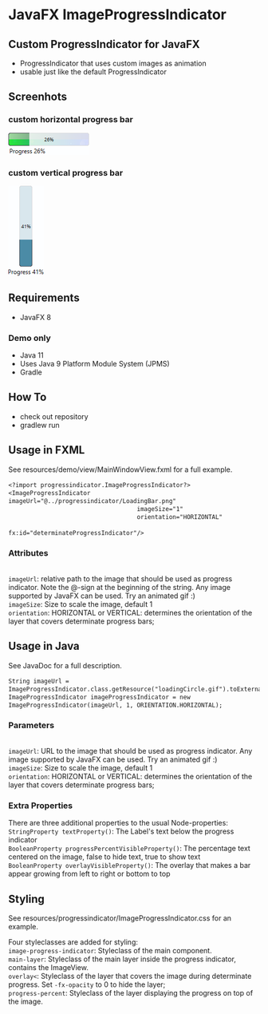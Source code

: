 # JavaFX ImageProgressIndicator

## Custom ProgressIndicator for JavaFX

* ProgressIndicator that uses custom images as animation
* usable just like the default ProgressIndicator

## Screenhots

### custom horizontal progress bar

![horizontal progress bar](screenshots/horizontalProgressBarExample.png)

### custom vertical progress bar

![vertical progress bar](screenshots/verticalProgressBarExample.png)

## Requirements

* JavaFX 8

### Demo only

* Java 11
* Uses Java 9 Platform Module System (JPMS)
* Gradle

## How To

* check out repository
* gradlew run

## Usage in FXML

See resources/demo/view/MainWindowView.fxml for a full example.

```
<?import progressindicator.ImageProgressIndicator?>
<ImageProgressIndicator imageUrl="@../progressindicator/LoadingBar.png"
                                    imageSize="1"
                                    orientation="HORIZONTAL"
                                    fx:id="determinateProgressIndicator"/>
```

### Attributes

<br>`imageUrl`: relative path to the image that should be used as progress indicator. Note the @-sign at the beginning
of the string. Any image supported by JavaFX can be used. Try an animated gif :)
<br>`imageSize`: Size to scale the image, default 1
<br>`orientation`: HORIZONTAL or VERTICAL: determines the orientation of the layer that covers determinate progress
bars;

## Usage in Java

See JavaDoc for a full description.

```
String imageUrl = ImageProgressIndicator.class.getResource("loadingCircle.gif").toExternalForm();
ImageProgressIndicator imageProgressIndicator = new ImageProgressIndicator(imageUrl, 1, ORIENTATION.HORIZONTAL);
```

### Parameters

<br>`imageUrl`: URL to the image that should be used as progress indicator. Any image supported by JavaFX can be used.
Try an animated gif :)
<br>`imageSize`: Size to scale the image, default 1
<br>`orientation`: HORIZONTAL or VERTICAL: determines the orientation of the layer that covers determinate progress
bars;

### Extra Properties

There are three additional properties to the usual Node-properties:
<br>`StringProperty textProperty()`: The Label's text below the progress indicator
<br>`BooleanProperty progressPercentVisibleProperty()`: The percentage text centered on the image, false to hide text,
true to show text
<br>`BooleanProperty overlayVisibleProperty()`: The overlay that makes a bar appear growing from left to right or bottom
to top

## Styling

See resources/progressindicator/ImageProgressIndicator.css for an example.

Four styleclasses are added for styling:
<br>`image-progress-indicator`: Styleclass of the main component.
<br>`main-layer`: Styleclass of the main layer inside the progress indicator, contains the ImageView.
<br>`overlay<`: Styleclass of the layer that covers the image during determinate progress. Set `-fx-opacity` to 0 to
hide the layer;
<br>`progress-percent`: Styleclass of the layer displaying the progress on top of the image.